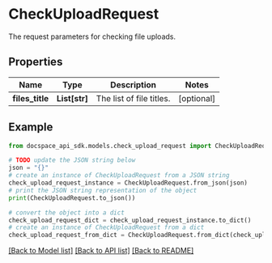 # CheckUploadRequest
The request parameters for checking file uploads.

## Properties

Name | Type | Description | Notes
------------ | ------------- | ------------- | -------------
**files_title** | **List[str]** | The list of file titles. | [optional] 

## Example

```python
from docspace_api_sdk.models.check_upload_request import CheckUploadRequest

# TODO update the JSON string below
json = "{}"
# create an instance of CheckUploadRequest from a JSON string
check_upload_request_instance = CheckUploadRequest.from_json(json)
# print the JSON string representation of the object
print(CheckUploadRequest.to_json())

# convert the object into a dict
check_upload_request_dict = check_upload_request_instance.to_dict()
# create an instance of CheckUploadRequest from a dict
check_upload_request_from_dict = CheckUploadRequest.from_dict(check_upload_request_dict)
```
[[Back to Model list]](../README.md#documentation-for-models) [[Back to API list]](../README.md#documentation-for-api-endpoints) [[Back to README]](../README.md)


